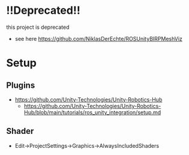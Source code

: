 # !!Deprecated!!

this project is deprecated

- see here https://github.com/NiklasDerEchte/ROSUnityBIRPMeshViz


# Setup

## Plugins
- https://github.com/Unity-Technologies/Unity-Robotics-Hub
  - https://github.com/Unity-Technologies/Unity-Robotics-Hub/blob/main/tutorials/ros_unity_integration/setup.md 
## Shader
- Edit->ProjectSettings->Graphics->AlwaysIncludedShaders
